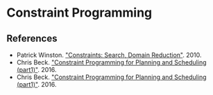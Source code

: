 
# Constraint Programming 


## References

 - Patrick Winston. ["Constraints: Search, Domain Reduction"](https://www.youtube.com/watch?v=d1KyYyLmGpA&list=PLUl4u3cNGP63gFHB6xb-kVBiQHYe_4hSi&index=8). 2010. 
 - Chris Beck. ["Constraint Programming for Planning and Scheduling (part1)"](https://www.youtube.com/watch?v=Di4CvXInmOE). 2016.
 - Chris Beck. ["Constraint Programming for Planning and Scheduling (part1)"](https://www.youtube.com/watch?v=efJcFl3_vk0). 2016.
 
 